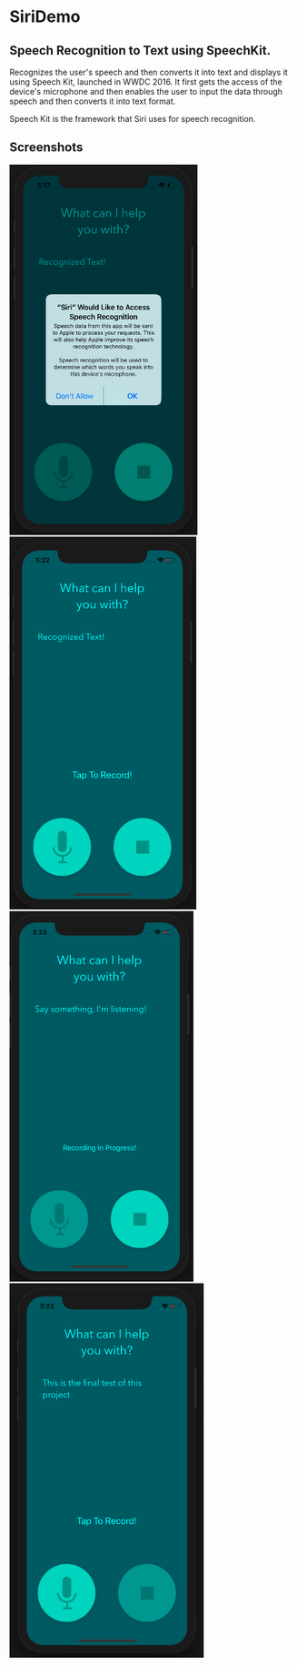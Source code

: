 # SiriDemo
## Speech Recognition to Text using SpeechKit.
Recognizes the user's speech and then converts it into text and displays it using Speech Kit, launched in WWDC 2016. It first gets the access of the device's microphone and then enables the user to input the data through speech and then converts it into text format.

Speech Kit is the framework that Siri uses for speech recognition.


## Screenshots
![Screenshot](https://github.com/bhalla98/SiriDemo/blob/master/Screenshots/firstScreen.png) 
![Screenshot](https://github.com/bhalla98/SiriDemo/blob/master/Screenshots/Screen%20Shot%202017-12-09%20at%205.22.34%20PM.png)  
![Screenshot](https://github.com/bhalla98/SiriDemo/blob/master/Screenshots/Screen%20Shot%202017-12-09%20at%205.23.13%20PM.png)
![Screenshot](https://github.com/bhalla98/SiriDemo/blob/master/Screenshots/Screen%20Shot%202017-12-09%20at%205.23.24%20PM.png)
